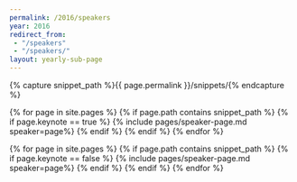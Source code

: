 ```yaml
---
permalink: /2016/speakers
year: 2016
redirect_from: 
 - "/speakers"
 - "/speakers/"
layout: yearly-sub-page
---
```


{% capture snippet_path %}{{ page.permalink }}/snippets/{% endcapture %}

<div class="container speakers" id="keynote-speakers">

{% for page in site.pages %}
{% if page.path contains snippet_path %}
{% if page.keynote == true %}
 {% include pages/speaker-page.md  speaker=page%}
{% endif %}
{% endif %}
{% endfor %}

</div>
<div class="container speakers"  id="speakers">
{% for page in site.pages %}
{% if page.path contains snippet_path %}
{% if page.keynote == false %}
  {% include pages/speaker-page.md  speaker=page%}
{% endif %}
{% endif %}
{% endfor %}
</div>


